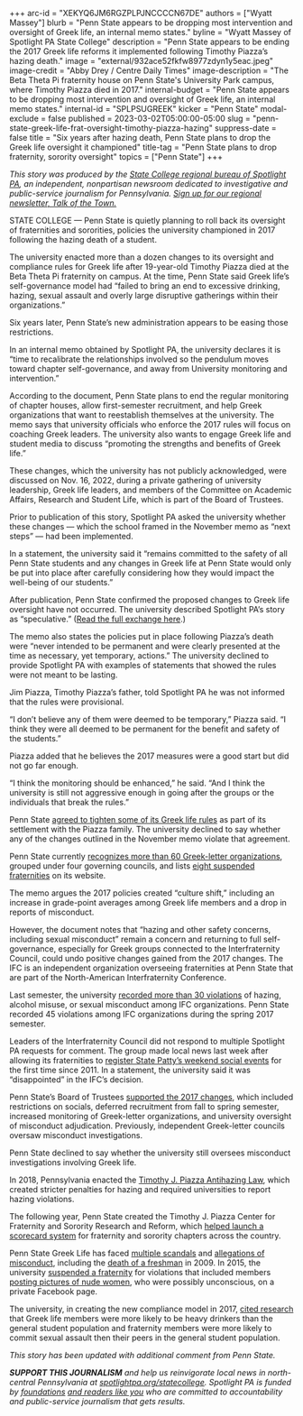 +++
arc-id = "XEKYQ6JM6RGZPLPJNCCCCN67DE"
authors = ["Wyatt Massey"]
blurb = "Penn State appears to be dropping most intervention and oversight of Greek life, an internal memo states."
byline = "Wyatt Massey of Spotlight PA State College"
description = "Penn State appears to be ending the 2017 Greek life reforms it implemented following Timothy Piazza’s hazing death."
image = "external/932ace52fkfw8977zdyn1y5eac.jpeg"
image-credit = "Abby Drey / Centre Daily Times"
image-description = "The Beta Theta Pi fraternity house on Penn State's University Park campus, where Timothy Piazza died in 2017."
internal-budget = "Penn State appears to be dropping most intervention and oversight of Greek life, an internal memo states."
internal-id = "SPLPSUGREEK"
kicker = "Penn State"
modal-exclude = false
published = 2023-03-02T05:00:00-05:00
slug = "penn-state-greek-life-frat-oversight-timothy-piazza-hazing"
suppress-date = false
title = "Six years after hazing death, Penn State plans to drop the Greek life oversight it championed"
title-tag = "Penn State plans to drop fraternity, sorority oversight"
topics = ["Penn State"]
+++

<i>This story was produced by the </i><a href="https://www.spotlightpa.org/statecollege"><i>State College regional bureau of Spotlight PA</i></a><i>, an independent, nonpartisan newsroom dedicated to investigative and public-service journalism for Pennsylvania. </i><a href="https://www.spotlightpa.org/newsletters/talkofthetown"><i>Sign up for our regional newsletter, Talk of the Town.</i></a>

STATE COLLEGE — Penn State is quietly planning to roll back its oversight of fraternities and sororities, policies the university championed in 2017 following the hazing death of a student.

The university enacted more than a dozen changes to its oversight and compliance rules for Greek life after 19-year-old Timothy Piazza died at the Beta Theta Pi fraternity on campus. At the time, Penn State said Greek life’s self-governance model had “failed to bring an end to excessive drinking, hazing, sexual assault and overly large disruptive gatherings within their organizations.”

Six years later, Penn State’s new administration appears to be easing those restrictions.

In an internal memo obtained by Spotlight PA, the university declares it is “time to recalibrate the relationships involved so the pendulum moves toward chapter self-governance, and away from University monitoring and intervention.”

<script src="https://www.spotlightpa.org/embed.js" async></script><div data-spl-embed-version="1" data-spl-src="https://www.spotlightpa.org/embeds/newsletter/?cta=Sign%20up%20for%20our%20new%20regional%20newsletter%2C%20%3Cb%3ETalk%20of%20the%20Town%3C%2Fb%3E%2C%20and%20get%20all%20the%20news%20and%20notes%20from%20State%20College%20and%20north-central%20PA.&button=Sign%20Up%20Now&preselect=state_college&eyebrow=DON'T%20MISS%20A%20BEAT"></div>

According to the document, Penn State plans to end the regular monitoring of chapter houses, allow first-semester recruitment, and help Greek organizations that want to reestablish themselves at the university. The memo says that university officials who enforce the 2017 rules will focus on coaching Greek leaders. The university also wants to engage Greek life and student media to discuss “promoting the strengths and benefits of Greek life.”

These changes, which the university has not publicly acknowledged, were discussed on Nov. 16, 2022, during a private gathering of university leadership, Greek life leaders, and members of the Committee on Academic Affairs, Research and Student Life, which is part of the Board of Trustees.

Prior to publication of this story, Spotlight PA asked the university whether these changes — which the school framed in the November memo as “next steps” — had been implemented. 

In a statement, the university said it “remains committed to the safety of all Penn State students and any changes in Greek life at Penn State would only be put into place after carefully considering how they would impact the well-being of our students.”

After publication, Penn State confirmed the proposed changes to Greek life oversight have not occurred. The university described Spotlight PA’s story as “speculative.” (<a href="https://www.documentcloud.org/documents/23694806-updated-strat-comm-exchange">Read the full exchange here</a>.)

The memo also states the policies put in place following Piazza’s death were “never intended to be permanent and were clearly presented at the time as necessary, yet temporary, actions.” The university declined to provide Spotlight PA with examples of statements that showed the rules were not meant to be lasting.

Jim Piazza, Timothy Piazza’s father, told Spotlight PA he was not informed that the rules were provisional.

“I don’t believe any of them were deemed to be temporary,” Piazza said. “I think they were all deemed to be permanent for the benefit and safety of the students.”

Piazza added that he believes the 2017 measures were a good start but did not go far enough.

“I think the monitoring should be enhanced,” he said. “And I think the university is still not aggressive enough in going after the groups or the individuals that break the rules.”

Penn State <a href="https://www.dept.psu.edu/ur/newsdocuments/2019_Fully-executed-Reforms-Agreement.pdf">agreed to tighten some of its Greek life rules</a> as part of its settlement with the Piazza family. The university declined to say whether any of the changes outlined in the November memo violate that agreement.

Penn State currently <a href="https://studentaffairs.psu.edu/department-directory/office-fraternity-sorority-life/about-community/chapters-councils">recognizes more than 60 Greek-letter organizations</a>, grouped under four governing councils, and lists <a href="https://studentaffairs.psu.edu/department-directory/office-fraternity-sorority-life/about-community/suspended-chapters">eight suspended fraternities</a> on its website.

The memo argues the 2017 policies created “culture shift,” including an increase in grade-point averages among Greek life members and a drop in reports of misconduct.

However, the document notes that “hazing and other safety concerns, including sexual misconduct” remain a concern and returning to full self-governance, especially for Greek groups connected to the Interfraternity Council, could undo positive changes gained from the 2017 changes. The IFC is an independent organization overseeing fraternities at Penn State that are part of the North-American Interfraternity Conference.

<script src="https://www.spotlightpa.org/embed.js" async></script><div data-spl-embed-version="1" data-spl-src="https://www.spotlightpa.org/embeds/donate/"></div>

Last semester, the university <a href="https://studentaffairs.psu.edu/department-directory/office-fraternity-sorority-life/about-community/community-scorecard">recorded more than 30 violations</a> of hazing, alcohol misuse, or sexual misconduct among IFC organizations. Penn State recorded 45 violations among IFC organizations during the spring 2017 semester.

Leaders of the Interfraternity Council did not respond to multiple Spotlight PA requests for comment. The group made local news last week after allowing its fraternities to <a href="https://www.centredaily.com/news/local/community/state-college/article272564078.html">register State Patty’s weekend social events</a> for the first time since 2011. In a statement, the university said it was “disappointed” in the IFC’s decision.

Penn State’s Board of Trustees <a href="https://bpb-us-e1.wpmucdn.com/sites.psu.edu/dist/7/64540/files/2020/01/june22017minutesbot.pdf">supported the 2017 changes</a>, which included restrictions on socials, deferred recruitment from fall to spring semester, increased monitoring of Greek-letter organizations, and university oversight of misconduct adjudication. Previously, independent Greek-letter councils oversaw misconduct investigations.

Penn State declined to say whether the university still oversees misconduct investigations involving Greek life.

In 2018, Pennsylvania enacted the <a href="https://www.legis.state.pa.us/cfdocs/legis/LI/consCheck.cfm?txtType=HTM&ttl=18&div=0&chpt=28">Timothy J. Piazza Antihazing Law</a>, which created stricter penalties for hazing and required universities to report hazing violations.

<script src="https://www.spotlightpa.org/embed.js" async></script><div data-spl-embed-version="1" data-spl-src="https://www.spotlightpa.org/embeds/tips/?tip_text=Do%20you%20have%20a%20tip%20about%20Penn%20State%3F%20We%20want%20to%20hear%20from%20you."></div>

The following year, Penn State created the Timothy J. Piazza Center for Fraternity and Sorority Research and Reform, which <a href="https://www.psu.edu/news/campus-life/story/national-fraternity-sorority-scorecard-launches-first-phase-safety-efforts/">helped launch a scorecard system</a> for fraternity and sorority chapters across the country.

Penn State Greek Life has faced <a href="https://www.collegian.psu.edu/news/crime_courts/article_f746ca20-b3fa-11e5-a328-3fff69349c8a.html">multiple scandals</a> and <a href="https://www.pennlive.com/midstate/2012/05/hazing_on_campus_a_national_ep.html?_sp=ca1e5460-3931-4198-b903-a478eb380933.1677178964023">allegations of misconduct</a>, including the <a href="https://www.centredaily.com/news/special-reports/article42800994.html">death of a freshman</a> in 2009. In 2015, the university <a href="https://www.washingtonpost.com/news/morning-mix/wp/2015/05/27/penn-state-suspends-kappa-delta-rho-fraternity-for-3-years-following-findings-of-hazing-and-sexual-harassment/">suspended a fraternity</a> for violations that included members <a href="https://www.collegian.psu.edu/features/examining-greek-life-at-penn-state-after-the-kappa-delta-rho-case/article_44631cb2-ec10-11e5-ad6e-33594fb7bb41.html">posting pictures of nude women</a>, who were possibly unconscious, on a private Facebook page.

The university, in creating the new compliance model in 2017, <a href="https://www.psu.edu/news/administration/story/beta-theta-pi-permanently-banned-new-restrictions-put-greek-letter-groups/">cited research</a> that Greek life members were more likely to be heavy drinkers than the general student population and fraternity members were more likely to commit sexual assault then their peers in the general student population.

<i>This story has been updated with additional comment from Penn State.</i>

<i><b>SUPPORT THIS JOURNALISM</b></i><i> and help us reinvigorate local news in north-central Pennsylvania at </i><a href="https://checkout.fundjournalism.org/memberform?org_id=spotlightpa&campaign=7015G0000013pUYQAY&utm_source=www.spotlightpa.org&utm_medium=statecollege:section&utm_campaign=statecollege:main"><i>spotlightpa.org/statecollege</i></a><i>. Spotlight PA is funded by </i><a href="https://www.spotlightpa.org/support"><i>foundations</i></a><i> </i><a href="https://www.spotlightpa.org/support"><i>and readers like you</i></a><i> who are committed to accountability and public-service journalism that gets results.</i>
